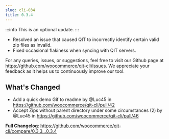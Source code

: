 ```yaml
---
slug: cli-034
title: 0.3.4
---
```

:::info
This is an optional update.
:::

- Resolved an issue that caused QIT to incorrectly identify certain valid zip files as invalid.
- Fixed occasional flakiness when syncing with QIT servers.

For any queries, issues, or suggestions, feel free to visit our Github page at https://github.com/woocommerce/qit-cli/issues. We appreciate your feedback as it helps us to continuously improve our tool.

## What's Changed
* Add a quick demo Gif to readme by @Luc45 in https://github.com/woocommerce/qit-cli/pull/42
* Accept Zips without parent directory under some circumstances (2) by @Luc45 in https://github.com/woocommerce/qit-cli/pull/46


**Full Changelog**: https://github.com/woocommerce/qit-cli/compare/0.3.3...0.3.4